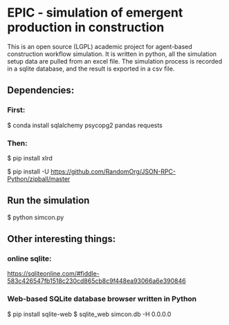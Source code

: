 # EPIC - simulation of emergent production in construction
This is an open source (LGPL) academic project for agent-based construction workflow simulation.
It is written in python, all the simulation setup data are pulled from an excel file.
The simulation process is recorded in a sqlite database, and the result is exported in a csv file.

## Dependencies:

### First:
$ conda install sqlalchemy psycopg2 pandas requests

### Then:
$ pip install xlrd

$ pip install -U https://github.com/RandomOrg/JSON-RPC-Python/zipball/master

## Run the simulation
$ python simcon.py

## Other interesting things:

### online sqlite:
https://sqliteonline.com/#fiddle-583c426547fb1518c230cd865cb8c9f448ea93066a6e390846

### Web-based SQLite database browser written in Python
$ pip install sqlite-web
$ sqlite_web simcon.db -H 0.0.0.0